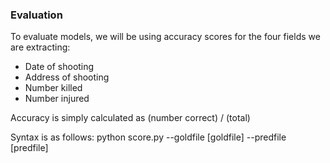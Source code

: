### Evaluation ###
To evaluate models, we will be using accuracy scores for the four fields we are extracting:
- Date of shooting
- Address of shooting
- Number killed
- Number injured


Accuracy is simply calculated as (number correct) / (total)

Syntax is as follows: python score.py --goldfile [goldfile] --predfile [predfile]